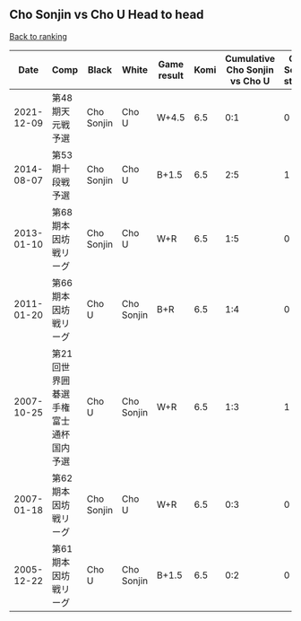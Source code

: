 ## Cho Sonjin vs Cho U Head to head

[Back to ranking](../../index.md)




| **Date** | **Comp** | **Black** | **White** | **Game result** | **Komi** | **Cumulative Cho Sonjin vs Cho U** | **Cho Sonjin streak** | **Cho U streak** | 
| --- | --- | --- | --- | --- | --- | --- | --- | --- |
| 2021-12-09 | 第48期天元戦予選 | Cho Sonjin | Cho U | W+4.5 | 6.5 | 0:1 | 0 | 1 | 
| 2014-08-07 | 第53期十段戦予選 | Cho Sonjin | Cho U | B+1.5 | 6.5 | 2:5 | 1 | 0 | 
| 2013-01-10 | 第68期本因坊戦リーグ | Cho Sonjin | Cho U | W+R | 6.5 | 1:5 | 0 | 2 | 
| 2011-01-20 | 第66期本因坊戦リーグ | Cho U | Cho Sonjin | B+R | 6.5 | 1:4 | 0 | 1 | 
| 2007-10-25 | 第21回世界囲碁選手権富士通杯国内予選 | Cho U | Cho Sonjin | W+R | 6.5 | 1:3 | 1 | 0 | 
| 2007-01-18 | 第62期本因坊戦リーグ | Cho Sonjin | Cho U | W+R | 6.5 | 0:3 | 0 | 3 | 
| 2005-12-22 | 第61期本因坊戦リーグ | Cho U | Cho Sonjin | B+1.5 | 6.5 | 0:2 | 0 | 2 |





